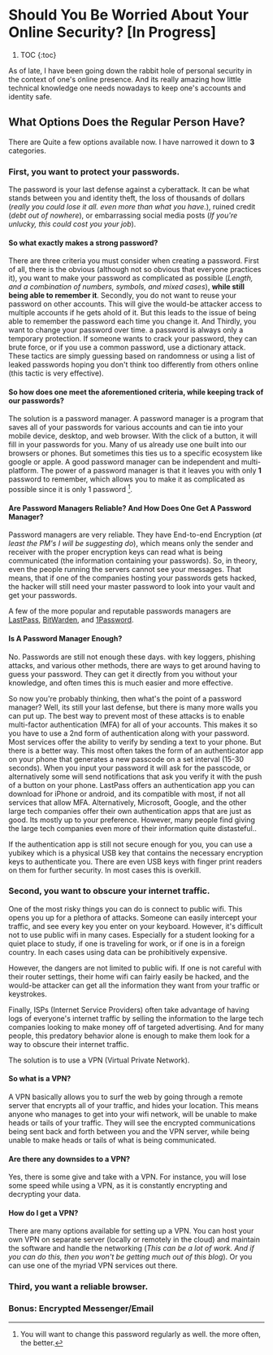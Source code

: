 # Should You Be Worried About Your Online Security? [**In Progress**]

1. TOC
{:toc}

As of late, I have been going down the rabbit hole of personal security in the context of one's online presence.
And its really amazing how little technical knowledge one needs nowadays to keep one's accounts and identity safe.

## What Options Does the Regular Person Have?

There are Quite a few options available now. I have narrowed it down to **3** categories.

### First, you want to protect your passwords.

The password is your last defense against a cyberattack. It can be what stands between you and identity theft,
the loss of thousands of dollars (*really you could lose it all. even more than what you have.*), ruined credit (*debt out of nowhere*),
or embarrassing social media posts (*If you're unlucky, this could cost you your job*).

#### So what exactly makes a strong password? 

There are three criteria you must consider when creating a password. First of all, there is the obvious (although not so obvious that everyone practices it), you want 
to make your password as complicated as possible (*Length, and a combination of numbers, symbols, and mixed cases*), **while still being able to remember it**.
Secondly, you do not want to reuse your password on other accounts. This will give the would-be attacker access to multiple accounts if he gets ahold
of it. But this leads to the issue of being able to remember the password each time you change it. And Thirdly, you want to change your password over time. 
a password is always only a temporary protection. If someone wants to crack your password, they can brute force,
or if you use a common password, use a dictionary attack. These tactics are simply guessing based on randomness or using a list
of leaked passwords hoping you don't think too differently from others online (this tactic is very effective).

#### So how does one meet the aforementioned criteria, while keeping track of our passwords?

The solution is a password manager. A password manager is a program that saves all of your passwords for various accounts and can tie into your
mobile device, desktop, and web browser. With the click of a button, it will fill in your passwords for you. Many of us already use one built into our browsers or phones. But sometimes this ties us to a specific ecosystem like google or apple. A good password manager can be independent and multi-platform. The power of a password manager is that it leaves you with only **1** password to remember, which allows you to make it as complicated as possible
since it is only 1 password [^1]. 

#### Are Password Managers Reliable? And How Does One Get A Password Manager?

Password managers are very reliable. They have End-to-end Encryption (*at least the PM's I will be suggesting do*), which means only the sender and receiver with the proper encryption keys can read what is being communicated (the information containing your passwords). So, in theory, even the people running the servers cannot see your messages. That means, that if one of the companies hosting your passwords gets hacked, the hacker will still need your master password to look into your vault and get your passwords.

A few of the more popular and reputable passwords managers are [LastPass](https://www.lastpass.com/), [BitWarden](https://bitwarden.com/), and [1Password](https://1password.com/).

#### Is A Password Manager Enough?

No. Passwords are still not enough these days. with key loggers, phishing attacks, and various other methods, there are ways to get around having to guess your password. They can get it directly from you without your knowledge, and often times this is much easier and more effective.

So now you're probably thinking, then what's the point of a password manager? Well, its still your last defense, but there is many more walls you can put up. The best way to prevent most of these attacks is to enable multi-factor authentication (MFA) for all of your accounts. This makes it so you have to use a 2nd form of authentication along with your password. Most services offer the ability to verify by sending a text to your phone. But there is a better way. This most often takes the form of an authenticator app on your phone that generates a new passcode on a set interval (15-30 seconds). When you input your password it will ask for the passcode, or alternatively some will send notifications that ask you verify it with the push of a button on your phone. LastPass offers an authentication app you can download for iPhone or android, and its compatible with most, if not all services that allow MFA. Alternatively, Microsoft, Google, and the other large tech companies offer their own authentication apps that are just as good. Its mostly up to your preference. However, many people find giving the large tech companies even more of their information quite distasteful..

If the authentication app is still not secure enough for you, you can use a yubikey which is a physical USB key that contains the necessary encryption keys to authenticate you. There are even USB keys with finger print readers on them for further security. In most cases this is overkill.

### Second, you want to obscure your internet traffic.

One of the most risky things you can do is connect to public wifi. This opens you up for a plethora of attacks. Someone can easily intercept your traffic, and see every key you enter on your keyboard. However, it's difficult not to use public wifi in many cases. Especially for a student looking for a quiet place to study, if one is traveling for work, or if one is in a foreign country. In each cases using data can be prohibitively expensive. 

However, the dangers are not limited to public wifi. If one is not careful with their router settings, their home wifi can fairly easily be hacked, and the would-be attacker can get all the information they want from your traffic or keystrokes.

Finally, ISPs (Internet Service Providers) often take advantage of having logs of everyone's internet traffic by selling the information to the large tech companies looking to make money off of targeted advertising. And for many people, this predatory behavior alone is enough to make them look for a way to obscure their internet traffic. 

The solution is to use a VPN (Virtual Private Network). 

#### So what is a VPN?

A VPN basically allows you to surf the web by going through a remote server that encrypts all of your traffic, and hides your location. This means anyone who manages to get into your wifi network, will be unable to make heads or tails of your traffic. They will see the encrypted communications being sent back and forth between you and the VPN server, while being unable to make heads or tails of what is being communicated. 

#### Are there any downsides to a VPN?

Yes, there is some give and take with a VPN. For instance, you will lose some speed while using a VPN, as it is constantly encrypting and decrypting your data.

#### How do I get a VPN?

There are many options available for setting up a VPN. You can host your own VPN on separate server (locally or remotely in the cloud) and maintain the software and handle the networking (*This can be a lot of work. And if you can do this, then you won't be getting much out of this blog*). Or you can use one of the myriad VPN services out there.

### Third, you want a reliable browser.

### Bonus: Encrypted Messenger/Email
[^1]: You will want to change this password regularly as well. the more often, the better.
